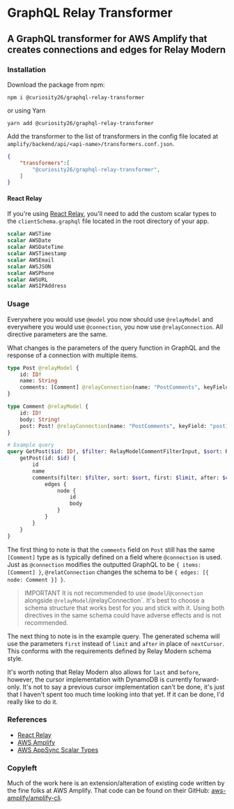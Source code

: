 # GraphQL Relay Transformer
## A GraphQL transformer for AWS Amplify that creates connections and edges for Relay Modern

### Installation

Download the package from npm:

```shell
npm i @curiosity26/graphql-relay-transformer
```

or using Yarn

```shell
yarn add @curiosity26/graphql-relay-transformer
```

Add the transformer to the list of transformers in the config file
located at `amplify/backend/api/<api-name>/transformers.conf.json`.

```json
{
    "transformers":[
        "@curiosity26/graphql-relay-transformer",
    ]
}
```

#### React Relay

If you're using [React Relay](https://relay.dev), you'll need to add
the custom scalar types to the  `clientSchema.graphql` file located in the 
root directory of your app.

```graphql
scalar AWSTime
scalar AWSDate
scalar AWSDateTime
scalar AWSTimestamp
scalar AWSEmail
scalar AWSJSON
scalar AWSPhone
scalar AWSURL
scalar AWSIPAddress
```

### Usage

Everywhere you would use `@model` you now should use `@relayModel` and everywhere you
would use `@connection`, you now use `@relayConnection`. All directive parameters are the same.

What changes is the parameters of the query function in GraphQL and the response of a connection with multiple items.

```graphql
type Post @relayModel {
    id: ID!
    name: String
    comments: [Comment] @relayConnection(name: "PostComments", keyField: "postId")
}

type Comment @relayModel {
    id: ID!
    body: String!
    post: Post! @relayConnection(name: "PostComments", keyField: "postId")
}

# Example query
query GetPost($id: ID!, $filter: RelayModelCommentFilterInput, $sort: RelayModelSortFilter, $first: Int!, $cursor: String) {
    getPost(id: $id) {
        id
        name
        comments(filter: $filter, sort: $sort, first: $limit, after: $cursor) {
            edges {
                node {
                    id
                    body
                }
            }
        }
    }
}
```

The first thing to note is that the `comments` field on `Post` still has the same `[Comment]`
type as is typically defined on a field where `@connection` is used. Just
as `@connection` modifies the outputted GraphQL to be `{ items: [Comment] }`,
`@relatConnection` changes the schema to be `{ edges: [{ node: Comment }] }`.

> IMPORTANT
> It is not recommended to use `@model`/`@connection` alongside
> `@relayModel`/`@`relayConnection`. It's best to choose a schema structure
> that works best for you and stick with it. Using both directives in the same
> schema could have adverse effects and is not recommended.

The next thing to note is in the example query. The generated schema
will use the parameters `first` instead of `limit` and `after` in place of `nextCursor`.
This conforms with the requirements defined by Relay Modern schema style.

It's worth noting that Relay Modern also allows for `last` and `before`, however,
the cursor implementation with DynamoDB is currently forward-only. It's not to say a
previous cursor implementation can't be done, it's just that I haven't spent too much time
looking into that yet. If it can be done, I'd really like to do it.

### References
- [React Relay](https://relay.dev)
- [AWS Amplify](https://docs.amplify.aws/)
- [AWS AppSync Scalar Types](https://docs.aws.amazon.com/appsync/latest/devguide/scalars.html)

### Copyleft
Much of the work here is an extension/alteration of existing code
written by the fine folks at AWS Amplify. That code can be found on their
GitHub: [aws-amplify/amplify-cli](https://github.com/aws-amplify/amplify-cli/).